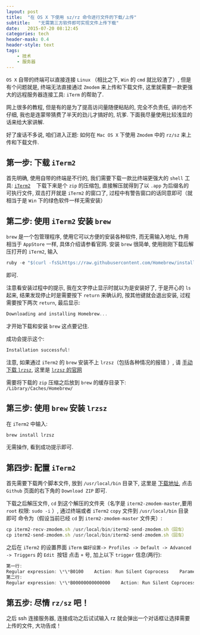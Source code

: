 ```yaml
---
layout: post
title:  "在 OS X 下使用 sz/rz 命令进行文件的下载/上传"
subtitle:   "无需第三方软件即可实现文件上传下载"
date:   2015-07-20 08:12:45
categories: tech
header-mask: 0.4
header-style: text
tags: 
    - 技术
    - 服务器
---
```


`OS X` 自带的终端可以直接连接 `Linux` （相比之下, `Win` 的 `cmd` 就比较渣了）, 但是有个问题就是, 终端无法直接通过 `Zmodem` 来上传和下载文件, 这里就需要一款更强大的远程服务器连接工具: `iTerm` 的帮助了.

网上很多的教程, 但是有的是为了提高访问量随便粘贴的, 完全不负责任, 讲的也不仔细, 我也是连蒙带猜费了半天的劲儿才搞好的, 坑爹. 下面我尽量使用比较浅显的话来给大家讲解.

好了废话不多说, 咱们进入正题: 如何在 `Mac OS X` 下使用 `Zmodem` 中的 `rz/sz` 来上传和下载文件.

## 第一步: 下载 `iTerm2`

首先明确, 使用自带的终端是不行的, 我们需要下载一款比终端更强大的 `shell` 工具: [`iTerm2`](http://www.iterm2.cn/download)
  
下载下来是个 `zip` 的压缩包, 直接解压就得到了以 `.app` 为后缀名的可执行文件, 双击打开就是 `iTerm2` 的窗口了, 过程中有警告窗口的话同意即可（就相当于是 `Win` 下的绿色软件一样无需安装）

## 第二步: 使用 `iTerm2` 安装 `brew`

`brew` 是一个包管理程序, 使用它可以方便的安装各种软件, 而无需输入地址, 作用相当于 `AppStore` 一样, 具体介绍请参看官网. 安装 `brew` 很简单, 使用刚刚下载后解压打开的 `iTerm2`, 输入
```js
ruby -e "$(curl -fsSLhttps://raw.githubusercontent.com/Homebrew/install/master/install)"
```
即可.

注意看安装过程中的提示, 我在文字停止显示时就以为是安装好了, 于是开心的 `ls` 起来, 结果发现停止时是需要按下 `return` 来确认的, 按其他键就会退出安装, 过程需要按下两次 `return`, 最后显示:
```js
Downloading and installing Homebrew...
```
才开始下载和安装 `brew` 这点要记住.

成功会提示这个:
```js
Installation successful!
```


注意, 如果通过 `iTerm2` 的 `brew` 安装不上 `lrzsz`（包括各种情况的报错 ）, 请 [手动下载 `lrzsz`](https://ohse.de/uwe/releases/lrzsz-0.12.20.tar.gz), 这里是 [`lrzsz` 的官网](https://ohse.de/uwe/software/lrzsz.html)

需要将下载的 `zip` 压缩之后放到 `brew` 的缓存目录下: `/Library/Caches/Homebrew/`

## 第三步: 使用 `brew` 安装 `lrzsz`
在 `iTerm2` 中输入:
```js
brew install lrzsz
```
无需操作, 看到成功提示即可.

## 第四步: 配置 `iTerm2`

首先需要下载两个脚本文件, 放到 `/usr/local/bin` 目录下, 这里是 [下载地址](https://github.com/mmastrac/iterm2-zmodem), 点击 `Github` 页面的右下角的 `Download ZIP` 即可.

下载之后解压文件, `cd` 到这个解压的文件夹（名字是 `iterm2-zmodem-master`,要用 `root` 权限: `sudo -i` ）, 通过终端或者 `iTerm2` `copy` 文件到 `/usr/local/bin` 目录即可
命令为（假设当前已经 `cd` 到 `iterm2-zmodem-master` 文件夹）:
```js
cp iterm2-recv-zmodem.sh /usr/local/bin/iterm2-send-zmodem.sh（回车） 
cp iterm2-send-zmodem.sh /usr/local/bin/iterm2-send-zmodem.sh（回车）
```
之后在 `iTerm2` 的设置界面 `iTerm` `偏好设置-> Profiles -> Default -> Advanced -> Triggers` 的 `Edit `按钮
点击 `+` 号, 加上以下 `trigger` 信息(两行):
```js
第一行:
Regular expression: \*\*B0100    Action: Run Silent Coprocess    Parameters: /usr/local/bin/iterm2-send-zmodem.sh 
第二行:
Regular expression: \*\*B00000000000000    Action: Run Silent Coprocess    Parameters: /usr/local/bin/iterm2-recv-zmodem.sh
```
## 第五步: 尽情 `rz/sz` 吧！
之后 ssh 连接服务器, 连接成功之后试试输入 rz 就会弹出一个对话框让选择需要上传的文件, 大功告成！




